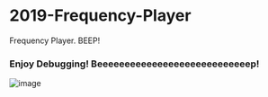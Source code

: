 # 2019-Frequency-Player
Frequency Player. BEEP!

### Enjoy Debugging! Beeeeeeeeeeeeeeeeeeeeeeeeeeeep!

![image](https://user-images.githubusercontent.com/67571491/86527575-28cf2200-bedb-11ea-9a31-d354e98d3944.png)
